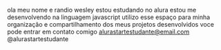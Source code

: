 ola meu nome e randio wesley
estou estudando no alura
estou me desenvolvendo na linguagem javascript
utilizo esse espaço para minha organização e compartilhamento dos meus projetos desenvolvidos
voce pode entrar em contato comigo
alurastartestudante@email.com
@alurastartestudante
